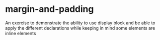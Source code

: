 # margin-and-padding
An exercise to demonstrate the ability to use display block and be able to apply the different declarations while keeping in mind some elements are inline elements

